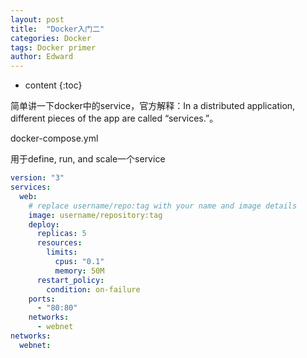 ```yaml
---
layout: post
title:  "Docker入门二"
categories: Docker
tags: Docker primer
author: Edward
---
```


* content
{:toc}

简单讲一下docker中的service，官方解释：In a distributed application, different pieces of the app are called “services.”。


docker-compose.yml

用于define, run, and scale一个service

```yml
version: "3"
services:
  web:
    # replace username/repo:tag with your name and image details
    image: username/repository:tag
    deploy:
      replicas: 5
      resources:
        limits:
          cpus: "0.1"
          memory: 50M
      restart_policy:
        condition: on-failure
    ports:
      - "80:80"
    networks:
      - webnet
networks:
  webnet:
```